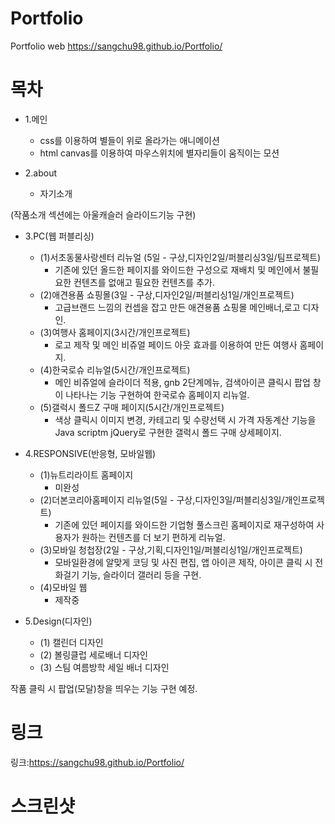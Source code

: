 # Portfolio
Portfolio web
https://sangchu98.github.io/Portfolio/


# 목차


 * 1.메인 
 

   - css를 이용하여 별들이 위로 올라가는 애니메이션
   - html canvas를 이용하여 마우스위치에 별자리들이 움직이는 모션

* 2.about
   - 자기소개
   
   
 (작품소개 섹션에는 아울캐슬러 슬라이드기능 구현)

* 3.PC(웹 퍼블리싱)
   - (1)서초동물사랑센터 리뉴얼 (5일 - 구상,디자인2일/퍼블리싱3일/팀프로젝트) 
      + 기존에 있던 올드한 페이지를 와이드한 구성으로 재배치 및 메인에서 불필요한 컨텐츠를 없애고 필요한 컨텐츠를 추가.
   - (2)애견용품 쇼핑몰(3일 - 구상,디자인2일/퍼블리싱1일/개인프로젝트)
      + 고급브랜드 느낌의 컨셉을 잡고 만든 애견용품 쇼핑몰 메인배너,로고 디자인.
   - (3)여행사 홈페이지(3시간/개인프로젝트)
      + 로고 제작 및 메인 비쥬얼 페이드 아웃 효과를 이용하여 만든 여행사 홈페이지.
   - (4)한국로슈 리뉴얼(5시간/개인프로젝트)
      + 메인 비쥬얼에 슬라이더 적용, gnb 2단계메뉴, 검색아이콘 클릭시 팝업 창이 나타나는 기능 구현하여 한국로슈 홈페이지 리뉴얼.
   - (5)갤럭시 폴드Z 구매 페이지(5시간/개인프로젝트)
      + 색상 클릭시 이미지 변경, 카테고리 및 수량선택 시 가격 자동계산 기능을 Java scriptm jQuery로 구현한 갤럭시 폴드 구매 상세페이지.
  
 

* 4.RESPONSIVE(반응형, 모바일웹)
    - (1)뉴트리라이트 홈페이지
       + 미완성
    - (2)더본코리아홈페이지 리뉴얼(5일 - 구상,디자인3일/퍼블리싱3일/개인프로젝트)
       + 기존에 있던 페이지를 와이드한 기업형 풀스크린 홈페이지로 재구성하여 사용자가 원하는 컨텐츠를 더 보기 편하게 리뉴얼.
    - (3)모바일 청첩장(2일 - 구상,기획,디자인1일/퍼블리싱1일/개인프로젝트)
       + 모바일환경에 알맞게 코딩 및 사진 편집, 앱 아이콘 제작, 아이콘 클릭 시 전화걸기 기능, 슬라이더 갤러리 등을 구현.
    - (4)모바일 웹
       + 제작중

* 5.Design(디자인)
    - (1) 캘린더 디자인
    - (2) 볼링클럽 세로배너 디자인
    - (3) 스팀 여름방학 세일 배너 디자인

작품 클릭 시 팝업(모달)창을 띄우는 기능 구현 예정.

# 링크
링크:https://sangchu98.github.io/Portfolio/

# 스크린샷

     
